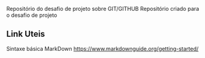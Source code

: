 Repositório do desafio de projeto sobre GIT/GITHUB
Repositório criado para o desafio de projeto

## Link Uteis
Sintaxe básica MarkDown https://www.markdownguide.org/getting-started/
